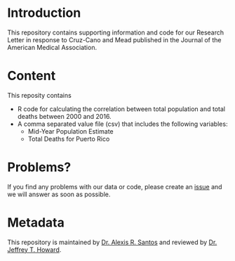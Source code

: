 # Introduction 
This repository contains supporting information and code for our Research Letter in response to Cruz-Cano and Mead published in the Journal of the American Medical Association.

# Content
This reposity contains

* R code for calculating the correlation between total population and total deaths between 2000 and 2016.
* A comma separated value file (csv) that includes the following variables: 
    + Mid-Year Population Estimate
    + Total Deaths for Puerto Rico 

# Problems?
If you find any problems with our data or code, please create an [issue](https://github.com/alexisrsantos/JAMA_Reply/issues) and we will answer as soon as possible. 

# Metadata
This repository is maintained by [Dr. Alexis R. Santos](https://scholar.google.com/citations?user=oPZ-RDgAAAAJ&hl=en) and reviewed by [Dr. Jeffrey T. Howard](https://scholar.google.com/citations?user=l0A2z2YAAAAJ&hl=en).
